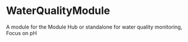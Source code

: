 # WaterQualityModule
A module for the Module Hub or standalone for water quality monitoring, Focus on pH
